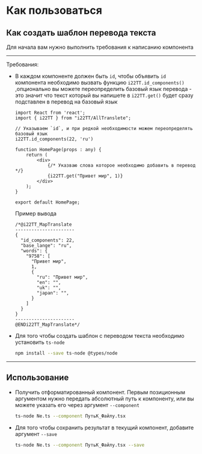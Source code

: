 # Как пользоваться

## Как создать шаблон перевода текста

Для начала вам нужно выполнить требования к написанию компонента

---

Требования:

- В каждом компоненте должен быть `id`, чтобы объявить `id` компонента необходимо вызвать
  функцию `i22TT.id_components()`
  ,опционально вы можете переопределить базовый язык перевода - это значит что текст который вы напишете в `i22TT.get()`
  будет сразу подставлен в перевод на базовый язык

  ```tsx
  import React from 'react';
  import { i22TT } from "i22TT/AllTranslete";
  
  // Указываем `id`, и при редкой необходимости можем переопределять базовый язык
  i22TT.id_components(22, 'ru')
  
  function HomePage(props : any) {
      return (
          <div>
              {/* Указваю слова которое необходимо добавить в перевод */}
              {i22TT.get("Привет мир", 1)}
          </div>
      );
  }
  
  export default HomePage;
  ```
  Пример вывода
  ```tsx  
  /*@i22TT_MapTranslate
  ----------------------
  {
    "id_components": 22,
    "base_lange": "ru",
    "words": {
      "9758": [
        "Привет мир",
        1,
        {
          "ru": "Привет мир",
          "en": "",
          "uk": "",
          "japan": "",
        }
      ]
    }
  }
  ----------------------
  @ENDi22TT_MapTranslate*/
  ```

- Для того чтобы создать шаблон с переводом текста необходимо установить `ts-node`

  ```bash
  npm install --save ts-node @types/node
  ```

---

## Использование

- Получить отформатированный компонент. Первым позиционным аргументом нужно передать абсолютный путь к компоненту, или
  вы можете указать его через аргумент `--component`
  ```bash
  ts-node Ne.ts --component ПутьК_Файлу.tsx
  ```

- Для того чтобы сохранить результат в текущий компонент, добавите аргумент `--save`
  ```bash
  ts-node Ne.ts --component ПутьК_Файлу.tsx --save
  ```
  